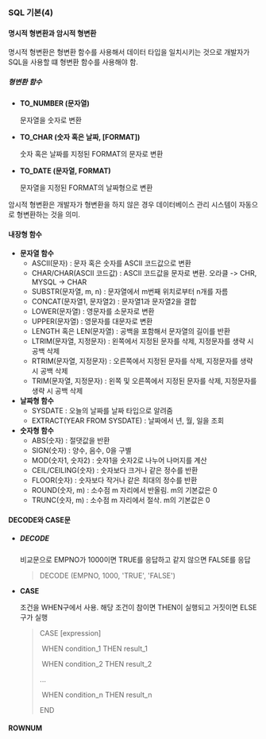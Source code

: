 ### SQL 기본(4)



#### 명시적 형변환과 암시적 형변환

명시적 형변환은 형변환 함수를 사용해서 데이터 타입을 일치시키는 것으로 개발자가 SQL을 사용할 떄 형변환 함수를 사용해야 함.

##### 형변환 함수

- **TO_NUMBER (문자열)**

  문자열을 숫자로 변환

- **TO_CHAR (숫자 혹은 날짜, [FORMAT])**

  숫자 혹은 날짜를 지정된 FORMAT의 문자로 변환

- **TO_DATE (문자열, FORMAT)**

  문자열을 지정된 FORMAT의 날짜형으로 변환

암시적 형변환은 개발자가 형변환을 하지 않은 경우 데이터베이스 관리 시스템이 자동으로 형변환하는 것을 의미.



#### 내장형 함수

- **문자열 함수**
  - ASCII(문자) : 문자 혹은 숫자를 ASCII 코드값으로 변환
  - CHAR/CHAR(ASCII 코드값) : ASCII 코드값을 문자로 변환. 오라클 -> CHR, MYSQL -> CHAR
  - SUBSTR(문자열, m, n) : 문자열에서 m번째 위치로부터 n개를 자름
  - CONCAT(문자열1, 문자열2) : 문자열1과 문자열2을 결합
  - LOWER(문자열) : 영문자를 소문자로 변환
  - UPPER(문자열) : 영문자를 대문자로 변환
  - LENGTH 혹은 LEN(문자열) : 공백을 포함해서 문자열의 길이를 반환
  - LTRIM(문자열, 지정문자) : 왼쪽에서 지정된 문자를 삭제, 지정문자를 생략 시 공백 삭제
  - RTRIM(문자열, 지정문자) : 오른쪽에서 지정된 문자를 삭제, 지정문자를 생략 시 공백 삭제
  - TRIM(문자열, 지정문자) : 왼쪽 및 오른쪽에서 지정된 문자를 삭제, 지정문자를 생략 시 공백 삭제
- **날짜형 함수**
  - SYSDATE : 오늘의 날짜를 날짜 타입으로 알려줌
  - EXTRACT(YEAR FROM SYSDATE) : 날짜에서 년, 월, 일을 조회
- **숫자형 함수**
  - ABS(숫자) : 절댓값을 반환
  - SIGN(숫자) : 양수, 음수, 0을 구별
  - MOD(숫자1,  숫자2) : 숫자1을 숫자2로 나누어 나머지를 계산
  - CEIL/CEILING(숫자) : 숫자보다 크거나 같은 정수를 반환
  - FLOOR(숫자) : 숫자보다 작거나 같은 최대의 정수를 반환
  - ROUND(숫자, m) : 소수점 m 자리에서 반올림. m의 기본값은 0
  - TRUNC(숫자, m) : 소수점 m 자리에서 절삭. m의 기본값은 0



#### DECODE와 CASE문



- ##### DECODE

  비교문으로 EMPNO가 1000이면 TRUE를 응답하고 같지 않으면 FALSE를 응답

  > DECODE (EMPNO, 1000, 'TRUE', 'FALSE')

  

- **CASE**

  조건을 WHEN구에서 사용. 해당 조건이 참이면 THEN이 실행되고 거짓이면 ELSE구가 실행

  > CASE [expression]
  >
  > ​	WHEN condition_1 THEN result_1
  >
  > ​	WHEN condition_2 THEN result_2
  >
  > ...
  >
  > ​	WHEN condition_n THEN result_n
  >
  > END

#### ROWNUM